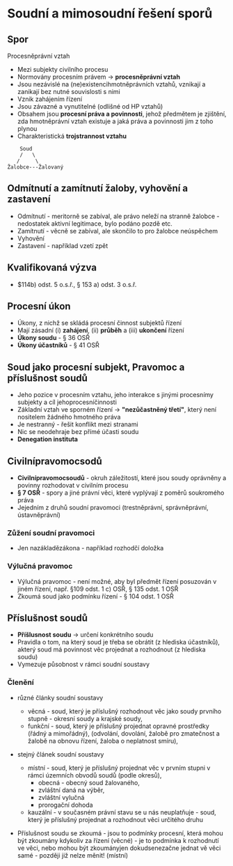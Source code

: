 # Soudní a mimosoudní řešení sporů

## Spor

Procesněprávní vztah

- Mezi subjekty civilního procesu
- Normovány procesním právem -> **procesněprávní vztah**
- Jsou nezávislé na (ne)existencihmotněprávních vztahů, vznikají a zanikají bez nutné souvislosti s nimi
- Vznik zahájením řízení
- Jsou závazné a vynutitelné (odlišné od HP vztahů)
- Obsahem jsou **procesní práva a povinnosti**, jehož předmětem je zjištění, zda hmotněprávní vztah existuje a jaká práva a povinnosti jim z toho plynou
- Charakteristická **trojstrannost vztahu**

```plaintext
    Soud
    /   \
   /     \
Žalobce---Žalovaný
```

## Odmítnutí a zamítnutí žaloby, vyhovění a zastavení

- Odmítnutí - meritorně se zabíval, ale právo neleží na stranně žalobce - nedostatek aktivní legitimace, bylo podáno pozdě etc.
- Zamítnutí - věcně se zabíval, ale skončilo to pro žalobce neúspěchem
- Vyhovění
- Zastavení - například vzetí zpět

## Kvalifikovaná výzva

- $114b) odst. 5 o.s.ř., § 153 a) odst. 3 o.s.ř.

## Procesní úkon

- Úkony, z nichž se skládá procesní činnost subjektů řízení
- Mají zásadní (i) **zahájení**, (ii) **průběh** a (iii) **ukončení** řízení
- **Úkony soudu** - § 36 OSŘ
- **Úkony účastníků** - § 41 OSŘ

## Soud jako procesní subjekt, Pravomoc a příslušnost soudů

- Jeho pozice v procesním vztahu, jeho interakce s jinými procesnímy subjekty a cíl jehoprocesníčinnosti
- Základní vztah ve sporném řízení -> **"nezůčastněný třetí"**, který není nositelem žádného hmotného práva
- Je nestranný - řešit konflikt mezi stranami
- Nic se neodehraje bez přímé účasti soudu
- **Denegation instituta**

## Civilnípravomocsodů

- **Civilnípravomocsoudů** - okruh záležitostí, které jsou soudy oprávněny a povinny rozhodovat v civilním procesu
- **§ 7 OSŘ** - spory a jiné právní věci, které vyplývají z poměrů soukromého práva
- Jejedním z druhů soudní pravomoci (trestněprávní, správněprávní, ústavněprávní)

### Zůžení soudní pravomoci

- Jen nazákladězákona - například rozhodčí doložka

### Výlučná pravomoc

- Výlučná pravomoc - není možné, aby byl předmět řízení posuzován v jiném řízení, např. §109 odst. 1 c) OSŘ, § 135 odst. 1 OSŘ
- Zkoumá soud jako podmínku řízení - § 104 odst. 1 OSŘ

## Příslušnost soudů

- **Příšlusnost soudu** -> určení konkrétního soudu
- Pravidla o tom, na který soud je třeba se obrátit (z hlediska účastníků), akterý soud má povinnost věc projednat a rozhodnout (z hlediska soudu)
- Vymezuje působnost v rámci soudní soustavy

### Členění

- různé články soudní soustavy
  - věcná - soud, který je příslušný rozhodnout věc jako soudy prvního stupně - okresní soudy a krajské soudy,
  - funkční - soud, který je příslušný projednat opravné prostředky (řádný a mimořádný), (odvolání, dovolání, žalobě pro zmatečnost a žalobě na obnovu řízení, žaloba o neplatnost smíru),
- stejný článek soudní soustavy
  - místní - soud, který je příslušný projednat věc v prvním stupni v rámci územních obvodů soudů (podle okresů),
    - obecná - obecný soud žalovaného, 
    - zvláštní daná na výběr,
    - zvláštní vylučná
    - prorogační dohoda
  - kauzální - v současném právní stavu se u nás neuplatňuje - soud, který je příslušný projednat a rozhodnout věci určitého druhu

- Příslušnost soudu se zkoumá - jsou to podmínky procesní, která mohou být zkoumány kdykoliv za řízení (věcné) - je to podmínka k rozhodnutí ve věci, nebo mohou být zkoumányjen dokudsenezačne jednat vě věci samé - později již nelze měnit! (místní)


